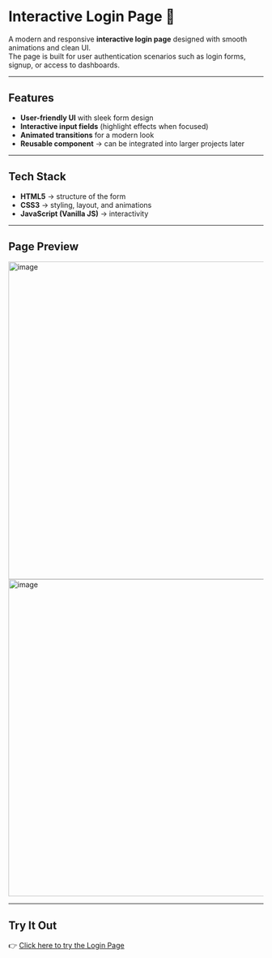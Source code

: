 # Interactive Login Page 🔐

A modern and responsive **interactive login page** designed with smooth animations and clean UI.  
The page is built for user authentication scenarios such as login forms, signup, or access to dashboards.  

---

## Features

- **User-friendly UI** with sleek form design  
- **Interactive input fields** (highlight effects when focused)  
- **Animated transitions** for a modern look  
- **Reusable component** → can be integrated into larger projects later 

---

## Tech Stack

- **HTML5** → structure of the form  
- **CSS3** → styling, layout, and animations  
- **JavaScript (Vanilla JS)** → interactivity 

---

## Page Preview

 <img width="1040" height="626" alt="image" src="https://github.com/user-attachments/assets/b0ac4406-0a8f-4562-9ea5-a986c6eb4a7e" />
 <img width="1079" height="625" alt="image" src="https://github.com/user-attachments/assets/1170531b-fbcc-4c46-b550-4e0679f5a6e0" />
 

---


## Try It Out

👉 [Click here to try the Login Page](https://interactive-login-page-made-by-yazant.netlify.app/) 

